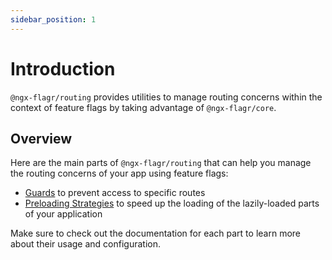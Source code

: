 ```yaml
---
sidebar_position: 1
---
```


# Introduction

`@ngx-flagr/routing` provides utilities to manage routing concerns within the context of feature flags by taking advantage of `@ngx-flagr/core`.

## Overview

Here are the main parts of `@ngx-flagr/routing` that can help you manage the routing concerns of your app using
feature flags:

- [Guards](./guards) to prevent access to specific routes
- [Preloading Strategies](./preloading-strategies) to speed up the loading
  of the lazily-loaded parts of your application

Make sure to check out the documentation for each part to learn more about their
usage and configuration.
